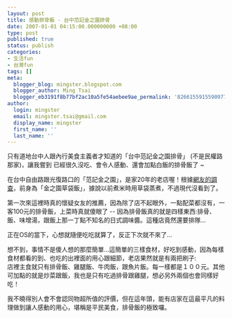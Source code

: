 ```yaml
---
layout: post
title: 感動排骨飯 - 台中范記金之園排骨
date: 2007-01-01 04:15:00.000000000 +08:00
type: post
published: true
status: publish
categories:
- 生活fun
- 台灣fun
tags: []
meta:
  blogger_blog: mingster.blogspot.com
  blogger_author: Ming Tsai
  blogger_eb3191f8b77bf2ac10a5fe54aebee9ae_permalink: '8266155915590977425'
author:
  login: mingster
  email: mingster.tsai@gmail.com
  display_name: mingster
  first_name: ''
  last_name: ''
---
```

<p>只有道地台中人跟內行美食主義者才知道的「台中范記金之園排骨」 (不是民權路那家)，讓我嘗到 已經很久沒吃、會令人感動、還會加點白飯的排骨飯了 ~</p>
<p>在台中自由路跟光復路口的「范記金之園」，是家20年的老店喔！根據<a href="http://blog.yam.com/aqy/article/3677449" target="_blank">網友的調查</a>，前身為「金之園草袋飯」，據說以前煮米時用草袋蒸煮，不過現代沒看到了。</p>
<p><a href="http://4.bp.blogspot.com/_i0VzdspWXjI/RvwB8TnkxCI/AAAAAAAAAJs/BPtGWs9I7pQ/s1600/DSC01659.JPG"><img id="BLOGGER_PHOTO_ID_5114965412356080674" alt="" src="{{ site.JB.IMAGE_PATH }}/DSC01659.JPG" border="0" /></a>第一次來這裡時真的懷疑女友的推薦，因為除了店不起眼外，一點配菜都沒有，一客100元的排骨飯，上菜時真就傻眼了 -- 因為排骨飯真的就是四樣東西:排骨、飯、味增湯，跟飯上那一丁點不知名的日式調味醬。這種店竟然還要排隊... </p>
<p>正在OS的當下，心想就隨便吃吃就算了，反正下次就不來了...</p>
<p>想不到，事情不是傻人想的那麼簡單...這簡單的三樣食材，好吃到感動，因為每樣食材都看的到、也吃的出裡面的用心跟細節，老店果然就是有兩把刷子:<br /><a href="http://2.bp.blogspot.com/_i0VzdspWXjI/RvwByznkxBI/AAAAAAAAAJk/ycYWq034S-Y/s1600/DSC01655.JPG"><img id="BLOGGER_PHOTO_ID_5114965249147323410" alt="" src="{{ site.JB.IMAGE_PATH }}/DSC01655.JPG" border="0" /></a>店裡主食就只有排骨飯、雞腿飯、牛肉飯，跟魚片飯。每一樣都是１００元。其他可加點的就是炒菜跟飯，我也是只有吃過排骨跟雞腿，想必另外兩個也會同樣好吃！</p>
<p>我不曉得別人會不會認同物超所值的評價，但在這年頭，能有店家在這最平凡的料理做到讓人感動的用心，堪稱是平民美食，排骨飯的極致囉。</p></p>
